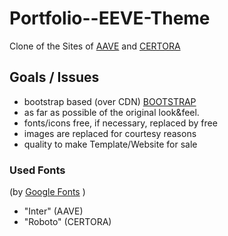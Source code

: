 # Portfolio--EEVE-Theme

Clone of the Sites of
[AAVE](https://aave.com/)
and [CERTORA](https://www.certora.com/)

## Goals / Issues

- bootstrap based (over CDN) [BOOTSTRAP](https://getbootstrap.com/)
- as far as possible of the original look&feel. 
- fonts/icons free, if necessary, replaced by free
- images are replaced for courtesy reasons
- quality to make Template/Website for sale

### Used Fonts

(by [Google Fonts](https://fonts.google.com/) )
- "Inter" (AAVE)
- "Roboto" (CERTORA)
